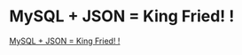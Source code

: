 # MySQL + JSON = King Fried! !
[MySQL + JSON = King Fried! !](https://aiwithcloud.com/2022/09/16/mysql__json__king_fried_/)